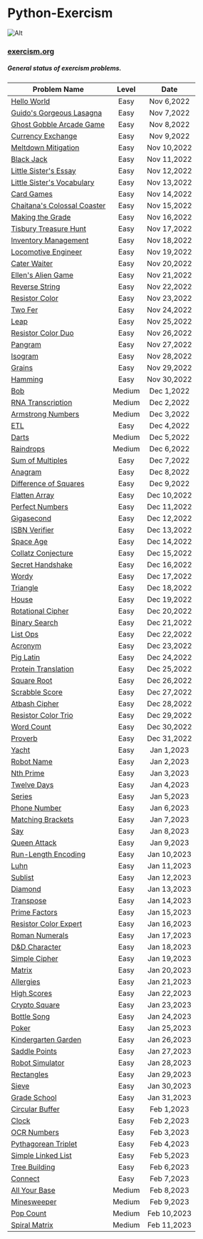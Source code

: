 # Python-Exercism
 ![Alt](https://upload.wikimedia.org/wikipedia/commons/c/c1/Exercism-logo.svg)
### [exercism.org](https://exercism.org/)



##### General status of exercism problems.

| Problem Name                        | Level    |  Date            |
| ----------------------------------- | :------: |  :-----------:   |
[Hello World](./hello-world/)                         | Easy      |Nov 6,2022    |
[Guido's Gorgeous Lasagna](./guidos-gorgeous-lasagna/)                         | Easy      |Nov 7,2022    |
[Ghost Gobble Arcade Game](./ghost-gobble-arcade-game/)                         | Easy      |Nov 8,2022    |
[Currency Exchange](./currency-exchange/)                         | Easy      |Nov 9,2022    |
[Meltdown Mitigation](./meltdown-mitigation/)                         | Easy      |Nov 10,2022    |
[Black Jack](./black-jack/)                         | Easy      |Nov 11,2022    |
[Little Sister's Essay](./little-sisters-essay/)                         | Easy      |Nov 12,2022    |
[Little Sister's Vocabulary](./little-sisters-vocab/)                         | Easy      |Nov 13,2022    |
[Card Games](./card-games/)                         | Easy      |Nov 14,2022    |
[Chaitana's Colossal Coaster](./chaitanas-colossal-coaster/)                         | Easy      |Nov 15,2022    |
[Making the Grade](./making-the-grade/)                         | Easy      |Nov 16,2022    |
[Tisbury Treasure Hunt](./tisbury-treasure-hunt/)                         | Easy      |Nov 17,2022    |
[Inventory Management](./inventory-management/)                         | Easy      |Nov 18,2022    |
[Locomotive Engineer](./locomotive-engineer/)                         | Easy      |Nov 19,2022    |
[Cater Waiter](./cater-waiter/)                         | Easy      |Nov 20,2022    |
[Ellen's Alien Game](./ellens-alien-game/)                         | Easy      |Nov 21,2022    |
[Reverse String](./reverse-string/)                         | Easy      |Nov 22,2022    |
[Resistor Color](./resistor-color/)                         | Easy      |Nov 23,2022    |
[Two Fer](./two-fer/)                         | Easy      |Nov 24,2022    |
[Leap](./leap/)                         | Easy      |Nov 25,2022    |
[Resistor Color Duo](./resistor-color-duo/)                         | Easy      |Nov 26,2022    |
[Pangram](./pangram/)                         | Easy      |Nov 27,2022    |
[Isogram](./isogram/)                         | Easy      |Nov 28,2022    |
[Grains](./grains/)                         | Easy      |Nov 29,2022    |
[Hamming](./hamming/)                         | Easy      |Nov 30,2022    |
[Bob](./bob/)                         | Medium      |Dec 1,2022    |
[RNA Transcription](./rna-transcription/)                         | Medium      |Dec 2,2022    |
[Armstrong Numbers](./armstrong-numbers/)                         | Medium      |Dec 3,2022    |
[ETL](./etl/)                         | Easy      |Dec 4,2022    |
[Darts](./darts/)                         | Medium      |Dec 5,2022    |
[Raindrops](./raindrops/)                         | Medium      |Dec 6,2022    |
[Sum of Multiples](./sum-of-multiples/)                         | Easy      |Dec 7,2022    |
[Anagram](./anagram/)                         | Easy      |Dec 8,2022    |
[Difference of Squares](./difference-of-squares/)                         | Easy      |Dec 9,2022    |
[Flatten Array](./flatten-array/)                         | Easy      |Dec 10,2022    |
[Perfect Numbers](./perfect-numbers/)                         | Easy      |Dec 11,2022    |
[Gigasecond](./gigasecond/)                         | Easy      |Dec 12,2022    |
[ISBN Verifier](./isbn-verifier/)                         | Easy      |Dec 13,2022    |
[Space Age](./space-age/)                         | Easy      |Dec 14,2022    |
[Collatz Conjecture](./collatz-conjecture/)                         | Easy      |Dec 15,2022    |
[Secret Handshake](./secret-handshake/)                         | Easy      |Dec 16,2022    |
[Wordy](./wordy/)                         | Easy      |Dec 17,2022    |
[Triangle](./triangle/)                         | Easy      |Dec 18,2022    |
[House](./house/)                         | Easy      |Dec 19,2022    |
[Rotational Cipher](./rotational-cipher/)                         | Easy      |Dec 20,2022    |
[Binary Search](./binary-search/)                         | Easy      |Dec 21,2022    |
[List Ops](./list-ops/)                         | Easy      |Dec 22,2022    |
[Acronym](./acronym/)                         | Easy      |Dec 23,2022    |
[Pig Latin](./pig-latin/)                         | Easy      |Dec 24,2022    |
[Protein Translation](./protein-translation/)                         | Easy      |Dec 25,2022    |
[Square Root](./square-root/)                         | Easy      |Dec 26,2022    |
[Scrabble Score](./scrabble-score/)                         | Easy      |Dec 27,2022    |
[Atbash Cipher](./atbash-cipher/)                         | Easy      |Dec 28,2022    |
[Resistor Color Trio](./resistor-color-trio/)                         | Easy      |Dec 29,2022    |
[Word Count](./word-count/)                         | Easy      |Dec 30,2022    |
[Proverb](./proverb/)                         | Easy      |Dec 31,2022    |
[Yacht](./yacht/)                         | Easy      |Jan 1,2023    |
[Robot Name](./robot-name/)                         | Easy      |Jan 2,2023    |
[Nth Prime](./nth-prime/)                         | Easy      |Jan 3,2023    |
[Twelve Days](./twelve-days/)                         | Easy      |Jan 4,2023    | 
[Series](./series/)                         | Easy      |Jan 5,2023    |  
[Phone Number](./phone-number/)                         | Easy      |Jan 6,2023    | 
[Matching Brackets](./matching-brackets/)                         | Easy      |Jan 7,2023    | 
[Say](./say/)                         | Easy      |Jan 8,2023    | 
[Queen Attack](./queen-attack/)                         | Easy      |Jan 9,2023    | 
[Run-Length Encoding](./run-length-encoding/)                         | Easy      |Jan 10,2023    | 
[Luhn](./luhn/)                         | Easy      |Jan 11,2023    | 
[Sublist](./sublist/)                         | Easy      |Jan 12,2023    | 
[Diamond](./diamond/)                         | Easy      |Jan 13,2023    | 
[Transpose](./transpose/)                         | Easy      |Jan 14,2023    | 
[Prime Factors](./prime-factors/)                         | Easy      |Jan 15,2023    | 
[Resistor Color Expert](./resistor-color-expert/)                         | Easy      |Jan 16,2023    |
[Roman Numerals](./roman-numerals/)                         | Easy      |Jan 17,2023    |
[D&D Character](./dnd-character/)                         | Easy      |Jan 18,2023    |
[Simple Cipher](./simple-cipher/)                         | Easy      |Jan 19,2023    |
[Matrix](./matrix/)                         | Easy      |Jan 20,2023    |
[Allergies](./allergies/)                         | Easy      |Jan 21,2023    |
[High Scores](./high-scores/)                         | Easy      |Jan 22,2023    |
[Crypto Square](./crypto-square/)                         | Easy      |Jan 23,2023    |
[Bottle Song](./bottle-song/)                         | Easy      |Jan 24,2023    |
[Poker](./poker/)                         | Easy      |Jan 25,2023    |
[Kindergarten Garden](./kindergarten-garden/)                         | Easy      |Jan 26,2023    |
[Saddle Points](./saddle-points/)                         | Easy      |Jan 27,2023    |
[Robot Simulator](./robot-simulator/)                         | Easy      |Jan 28,2023    |
[Rectangles](./rectangles/)                         | Easy      |Jan 29,2023    |
[Sieve](./sieve/)                         | Easy      |Jan 30,2023    |
[Grade School](./grade-school/)                         | Easy      |Jan 31,2023    |
[Circular Buffer](./circular-buffer/)                         | Easy      |Feb 1,2023    |
[Clock](./clock/)                         | Easy      |Feb 2,2023    |
[OCR Numbers](./ocr-numbers/)                         | Easy      |Feb 3,2023    |
[Pythagorean Triplet](./pythagorean-triplet/)                         | Easy      |Feb 4,2023    |
[Simple Linked List](./simple-linked-list/)                         | Easy      |Feb 5,2023    |
[Tree Building](./tree-building/)                         | Easy      |Feb 6,2023    |
[Connect](./connect/)                         | Easy      |Feb 7,2023    |
[All Your Base](./all-your-base/)                         | Medium      |Feb 8,2023    |
[Minesweeper](./minesweeper/)                         | Medium      |Feb 9,2023    |
[Pop Count](./pop-count/)                         | Medium      |Feb 10,2023    |
[Spiral Matrix](./spiral-matrix/)                         | Medium      |Feb 11,2023    |
